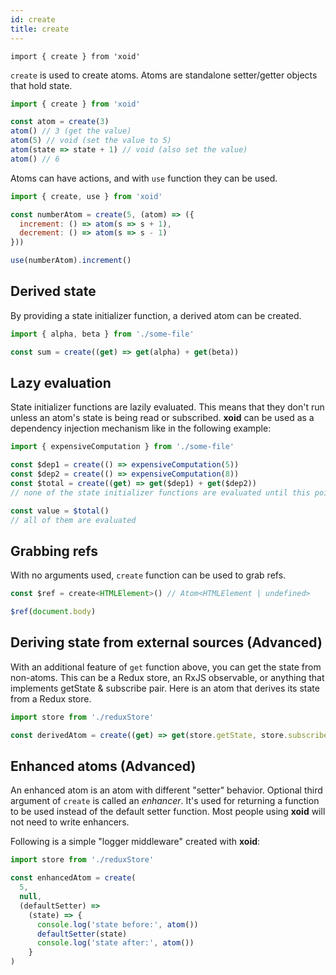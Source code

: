 ```yaml
---
id: create
title: create
---
```


`import { create } from 'xoid'`

`create` is used to create atoms. Atoms are standalone setter/getter objects that hold state. 

```js
import { create } from 'xoid'

const atom = create(3)
atom() // 3 (get the value)
atom(5) // void (set the value to 5)
atom(state => state + 1) // void (also set the value)
atom() // 6
```

Atoms can have actions, and with `use` function they can be used.

```js
import { create, use } from 'xoid'

const numberAtom = create(5, (atom) => ({
  increment: () => atom(s => s + 1),
  decrement: () => atom(s => s - 1)
}))

use(numberAtom).increment()
```

## Derived state

By providing a state initializer function, a derived atom can be created.

```js
import { alpha, beta } from './some-file'

const sum = create((get) => get(alpha) + get(beta))
```

## Lazy evaluation

State initializer functions are lazily evaluated. This means that they don't run unless an atom's state is being read or subscribed. **xoid** can be used as a dependency injection mechanism like in the following example:

```js
import { expensiveComputation } from './some-file'

const $dep1 = create(() => expensiveComputation(5))
const $dep2 = create(() => expensiveComputation(8))
const $total = create((get) => get($dep1) + get($dep2))
// none of the state initializer functions are evaluated until this point

const value = $total()
// all of them are evaluated
```

## Grabbing refs

With no arguments used, `create` function can be used to grab refs.

```js
const $ref = create<HTMLElement>() // Atom<HTMLElement | undefined>

$ref(document.body)
```

## Deriving state from external sources (Advanced)

With an additional feature of `get` function above, you can get the state from non-atoms. This can be a Redux store, an RxJS observable, or anything that implements getState & subscribe pair. Here is an atom that derives its state from a Redux store.

```js
import store from './reduxStore'

const derivedAtom = create((get) => get(store.getState, store.subscribe))
```

## Enhanced atoms (Advanced)

An enhanced atom is an atom with different "setter" behavior. Optional third argument of `create` is called an *enhancer*. It's used for returning a function to be used instead of the default setter function. Most people using **xoid** will not need to write enhancers. 

Following is a simple "logger middleware" created with **xoid**:

```js
import store from './reduxStore'

const enhancedAtom = create(
  5,
  null,
  (defaultSetter) => 
    (state) => {
      console.log('state before:', atom())
      defaultSetter(state)
      console.log('state after:', atom())
    }
)
```